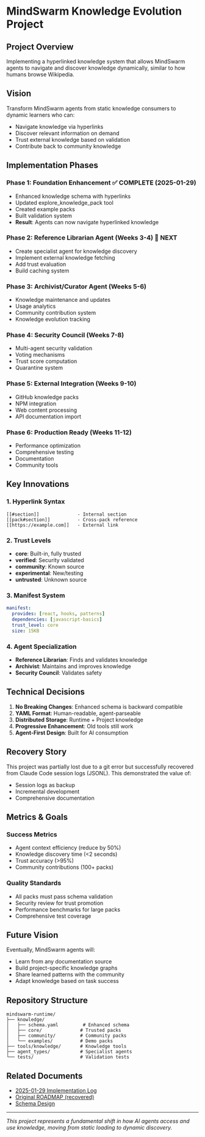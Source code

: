 # MindSwarm Knowledge Evolution Project

## Project Overview
Implementing a hyperlinked knowledge system that allows MindSwarm agents to navigate and discover knowledge dynamically, similar to how humans browse Wikipedia.

## Vision
Transform MindSwarm agents from static knowledge consumers to dynamic learners who can:
- Navigate knowledge via hyperlinks
- Discover relevant information on demand
- Trust external knowledge based on validation
- Contribute back to community knowledge

## Implementation Phases

### Phase 1: Foundation Enhancement ✅ COMPLETE (2025-01-29)
- Enhanced knowledge schema with hyperlinks
- Updated explore_knowledge_pack tool
- Created example packs
- Built validation system
- **Result**: Agents can now navigate hyperlinked knowledge

### Phase 2: Reference Librarian Agent (Weeks 3-4) 🚧 NEXT
- Create specialist agent for knowledge discovery
- Implement external knowledge fetching
- Add trust evaluation
- Build caching system

### Phase 3: Archivist/Curator Agent (Weeks 5-6)
- Knowledge maintenance and updates
- Usage analytics
- Community contribution system
- Knowledge evolution tracking

### Phase 4: Security Council (Weeks 7-8)
- Multi-agent security validation
- Voting mechanisms
- Trust score computation
- Quarantine system

### Phase 5: External Integration (Weeks 9-10)
- GitHub knowledge packs
- NPM integration
- Web content processing
- API documentation import

### Phase 6: Production Ready (Weeks 11-12)
- Performance optimization
- Comprehensive testing
- Documentation
- Community tools

## Key Innovations

### 1. Hyperlink Syntax
```
[[#section]]              - Internal section
[[pack#section]]          - Cross-pack reference
[[https://example.com]]   - External link
```

### 2. Trust Levels
- **core**: Built-in, fully trusted
- **verified**: Security validated
- **community**: Known source
- **experimental**: New/testing
- **untrusted**: Unknown source

### 3. Manifest System
```yaml
manifest:
  provides: [react, hooks, patterns]
  dependencies: [javascript-basics]
  trust_level: core
  size: 15KB
```

### 4. Agent Specialization
- **Reference Librarian**: Finds and validates knowledge
- **Archivist**: Maintains and improves knowledge
- **Security Council**: Validates safety

## Technical Decisions

1. **No Breaking Changes**: Enhanced schema is backward compatible
2. **YAML Format**: Human-readable, agent-parseable
3. **Distributed Storage**: Runtime + Project knowledge
4. **Progressive Enhancement**: Old tools still work
5. **Agent-First Design**: Built for AI consumption

## Recovery Story
This project was partially lost due to a git error but successfully recovered from Claude Code session logs (JSONL). This demonstrated the value of:
- Session logs as backup
- Incremental development
- Comprehensive documentation

## Metrics & Goals

### Success Metrics
- Agent context efficiency (reduce by 50%)
- Knowledge discovery time (<2 seconds)
- Trust accuracy (>95%)
- Community contributions (100+ packs)

### Quality Standards
- All packs must pass schema validation
- Security review for trust promotion
- Performance benchmarks for large packs
- Comprehensive test coverage

## Future Vision
Eventually, MindSwarm agents will:
- Learn from any documentation source
- Build project-specific knowledge graphs
- Share learned patterns with the community
- Adapt knowledge based on task success

## Repository Structure
```
mindswarm-runtime/
├── knowledge/
│   ├── schema.yaml         # Enhanced schema
│   ├── core/              # Trusted packs
│   ├── community/         # Community packs
│   └── examples/          # Demo packs
├── tools/knowledge/       # Knowledge tools
├── agent_types/           # Specialist agents
└── tests/                 # Validation tests
```

## Related Documents
- [2025-01-29 Implementation Log](../2025-01-29-enhanced-knowledge-system.md)
- [Original ROADMAP (recovered)](../../recovered_knowledge_system/ROADMAP.md)
- [Schema Design](../../recovered_knowledge_system/design/knowledge_schema.md)

---
*This project represents a fundamental shift in how AI agents access and use knowledge, moving from static loading to dynamic discovery.*
